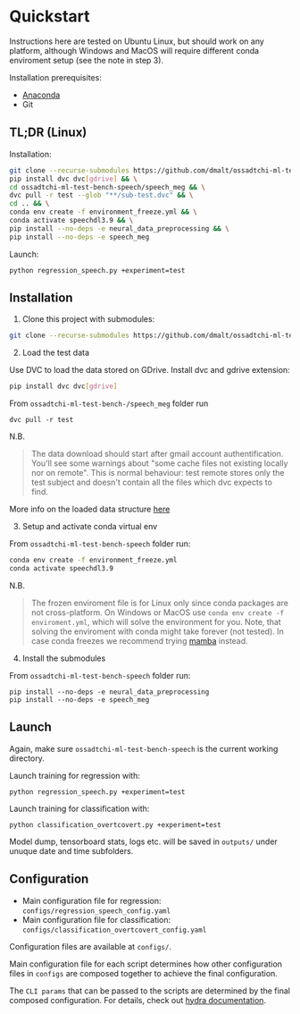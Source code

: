 Quickstart
===========
Instructions here are tested on Ubuntu Linux, but should work on any platform, although Windows
and MacOS will require different conda enviroment setup (see the note in step 3).

Installation prerequisites:
- [Anaconda](https://docs.conda.io/projects/conda/en/latest/user-guide/install/download.html)
- Git

TL;DR (Linux)
-------------
Installation:
```bash
git clone --recurse-submodules https://github.com/dmalt/ossadtchi-ml-test-bench-speech.git && \
pip install dvc dvc[gdrive] && \
cd ossadtchi-ml-test-bench-speech/speech_meg && \
dvc pull -r test --glob "**/sub-test.dvc" && \
cd .. && \
conda env create -f environment_freeze.yml && \
conda activate speechdl3.9 && \
pip install --no-deps -e neural_data_preprocessing && \
pip install --no-deps -e speech_meg
```

Launch:
```
python regression_speech.py +experiment=test
```

Installation
------------
1. Clone this project with submodules:

```bash
git clone --recurse-submodules https://github.com/dmalt/ossadtchi-ml-test-bench-speech.git
```

2. Load the test data

Use DVC to load the data stored on GDrive.
Install dvc and gdrive extension:
```bash
pip install dvc dvc[gdrive]
```

From `ossadtchi-ml-test-bench-/speech_meg` folder run
```
dvc pull -r test
```

N.B.
> The data download should start after gmail account authentification. You'll
> see some warnings about "some cache files not existing locally nor on
> remote". This is normal behaviour: test remote stores only the test subject
> and doesn't contain all the files which dvc expects to find.

More info on the loaded data structure [here](https://github.com/dmalt/speech_meg)

3. Setup and activate conda virtual env

From `ossadtchi-ml-test-bench-speech` folder run:
```bash
conda env create -f environment_freeze.yml
conda activate speechdl3.9
```

N.B.
> The frozen enviroment file is for Linux only since conda packages are not
> cross-platform. On Windows or MacOS use `conda env create -f enviroment.yml`,
> which will solve the environment for you. Note, that solving the enviroment
> with conda might take forever (not tested). In case conda freezes we
> recommend trying [mamba](https://mamba.readthedocs.io/en/latest/) instead.

4. Install the submodules

From `ossadtchi-ml-test-bench-speech` folder run:
```
pip install --no-deps -e neural_data_preprocessing
pip install --no-deps -e speech_meg
```


Launch
------
Again, make sure `ossadtchi-ml-test-bench-speech` is the current working directory.

Launch training for regression with:
```
python regression_speech.py +experiment=test
```

Launch training for classification with:
```
python classification_overtcovert.py +experiment=test
```

Model dump, tensorboard stats, logs etc. will be saved in `outputs/` under
unuque date and time subfolders.

Configuration
-------------
- Main configuration file for regression: `configs/regression_speech_config.yaml`
- Main configuration file for classification: `configs/classification_overtcovert_config.yaml`

Configuration files are available at `configs/`.

Main configuration file for each script determines how other configuration files in `configs`
are composed together to achieve the final configuration.

The `CLI params` that can be passed to the scripts are determined by the final
composed configuration. For details, check out [hydra documentation](https://hydra.cc/).
